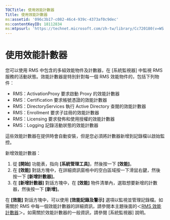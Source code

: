```yaml
---
TOCTitle: 使用效能計數器
Title: 使用效能計數器
ms:assetid: '096c3b17-c082-46c4-939c-4373af0c9dec'
ms:contentKeyID: 18112834
ms:mtpsurl: 'https://technet.microsoft.com/zh-tw/library/Cc720180(v=WS.10)'
---
```


使用效能計數器
==============

您可以使用 RMS 中包含的多組效能物件及計數器，在 \[系統監視器\] 中監視 RMS 服務的活動狀態。效能計數器是特別針對每一個 RMS 效能物件的，包括下列物件：

-   RMS：ActivationProxy 要求啟動 Proxy 的效能計數器
-   RMS：Certification 要求帳號憑證的效能計數器
-   RMS：DirectoryServices 執行 Active Directory 查閱的效能計數器
-   RMS：Enrollment 要求子註冊的效能計數器
-   RMS：Licensing 要求發佈和使用授權的效能計數器
-   RMS：Logging 記錄活動狀態的效能計數器

這些效能計數器在提供時會自動安裝，但是您必須將計數器新增到記錄檔以啟始監控。

新增效能計數器：

1.  從 **\[開始\]** 功能表，指向 **\[系統管理工具\]**，然後按一下 **\[效能\]**。
2.  在 **\[效能\]** 對話方塊中，在詳細資訊窗格中的空白區域按一下滑鼠右鍵，然後按一下 **\[新增計數器\]**。
3.  在 **\[新增計數器\]** 對話方塊中，在 **\[效能\]** 物件清單內，選取想要新增的計數器，然後按一下 **\[新增\]**。

在 **\[效能\]** 對話方塊中，可以使用 **\[效能記錄及警示\]** 選項以監視並管理記錄檔。如需關於 RMS 中每一個效能計數器的詳細資訊，請參閱本主題後面的＜[RMS 效能計數器](https://technet.microsoft.com/a2f4e30d-3c6f-4e74-bd11-8f2103f88b0c)＞。如需關於效能計數器的一般資訊，請參閱 \[系統監視器\] 說明。
